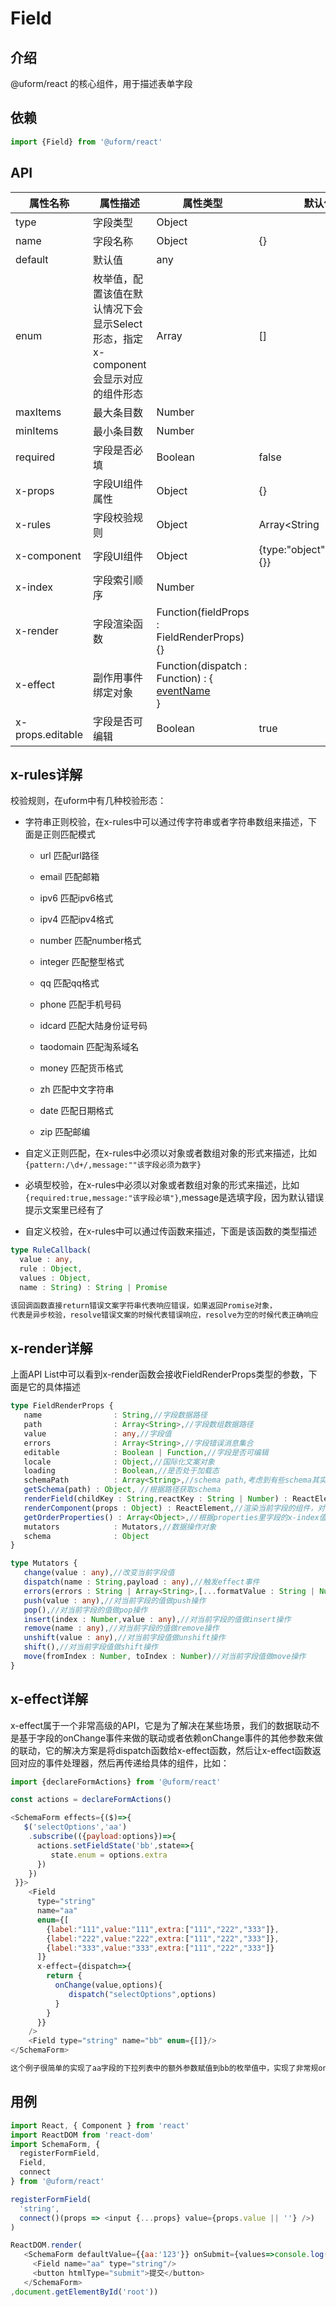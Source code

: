 # Field

## 介绍
@uform/react 的核心组件，用于描述表单字段

## 依赖
```javascript
import {Field} from '@uform/react'
```

## API
| 属性名称 | 属性描述 | 属性类型 | 默认值 |
| --- | --- | --- | --- |
| type | 字段类型 | Object |  |
| name | 字段名称 | Object | {} |
| default | 默认值 | any |  |
| enum | 枚举值，配置该值在默认情况下会显示Select形态，指定x-component会显示对应的组件形态 | Array<any> | [] |
| maxItems | 最大条目数 | Number |  |
| minItems | 最小条目数 | Number |  |
| required | 字段是否必填 | Boolean | false |
| x-props | 字段UI组件属性 | Object | {} |
| x-rules | 字段校验规则 | Object | Array<String | Object | Function> | String | Function |  |
| x-component | 字段UI组件 | Object | {type:"object",properties:{}} |
| x-index | 字段索引顺序 | Number |  |
| x-render | 字段渲染函数 | Function(fieldProps : FieldRenderProps){} |  |
| x-effect | 副作用事件绑定对象 | Function(dispatch : Function) : {<br />    [eventName](...arguemtns)<br />} |  |
| x-props.editable | 字段是否可编辑 | Boolean | true |


## x-rules详解
校验规则，在uform中有几种校验形态：
* 字符串正则校验，在x-rules中可以通过传字符串或者字符串数组来描述，下面是正则匹配模式

  * url 匹配url路径

  * email 匹配邮箱

  * ipv6 匹配ipv6格式

  * ipv4 匹配ipv4格式

  * number 匹配number格式

  * integer 匹配整型格式

  * qq 匹配qq格式

  * phone 匹配手机号码

  * idcard 匹配大陆身份证号码

  * taodomain 匹配淘系域名

  * money 匹配货币格式

  * zh 匹配中文字符串

  * date 匹配日期格式

  * zip 匹配邮编

* 自定义正则匹配，在x-rules中必须以对象或者数组对象的形式来描述，比如`{pattern:/\d+/,message:""该字段必须为数字}`

* 必填型校验，在x-rules中必须以对象或者数组对象的形式来描述，比如`{required:true,message:"该字段必填"}`,message是选填字段，因为默认错误提示文案里已经有了

* 自定义校验，在x-rules中可以通过传函数来描述，下面是该函数的类型描述

```typescript
type RuleCallback(
  value : any,
  rule : Object,
  values : Object,
  name : String) : String | Promise

该回调函数直接return错误文案字符串代表响应错误，如果返回Promise对象，
代表是异步校验，resolve错误文案的时候代表错误响应，resolve为空的时候代表正确响应
```


## x-render详解
上面API List中可以看到x-render函数会接收FieldRenderProps类型的参数，下面是它的具体描述

```typescript
type FieldRenderProps {
   name                : String,//字段数据路径
   path                : Array<String>,//字段数组数据路径
   value               : any,//字段值
   errors              : Array<String>,//字段错误消息集合
   editable            : Boolean | Function,//字段是否可编辑
   locale              : Object,//国际化文案对象
   loading             : Boolean,//是否处于加载态
   schemaPath          : Array<String>,//schema path,考虑到有些schema其实是不占数据路径的，所以这个路径是真实路径
   getSchema(path) : Object, //根据路径获取schema
   renderField(childKey : String,reactKey : String | Number) : ReactElement,//根据childKey渲染当前字段的子字段
   renderComponent(props : Object) : ReactElement,//渲染当前字段的组件，对于x-render来说，可以借助它快速实现渲染包装功能
   getOrderProperties() : Array<Object>,//根据properties里字段的x-index值求出排序后的properties
   mutators            : Mutators,//数据操作对象
   schema              : Object   
}

type Mutators {
   change(value : any),//改变当前字段值
   dispatch(name : String,payload : any),//触发effect事件
   errors(errors : String | Array<String>,[...formatValue : String | Number]),//设置当前字段的错误消息
   push(value : any),//对当前字段的值做push操作
   pop(),//对当前字段的值做pop操作
   insert(index : Number,value : any),//对当前字段的值做insert操作
   remove(name : any),//对当前字段的值做remove操作
   unshift(value : any),//对当前字段值做unshift操作
   shift(),//对当前字段值做shift操作
   move(fromIndex : Number, toIndex : Number)//对当前字段值做move操作
}
```


## x-effect详解
x-effect属于一个非常高级的API，它是为了解决在某些场景，我们的数据联动不是基于字段的onChange事件来做的联动或者依赖onChange事件的其他参数来做的联动，它的解决方案是将dispatch函数给x-effect函数，然后让x-effect函数返回对应的事件处理器，然后再传递给具体的组件，比如：

```javascript
import {declareFormActions} from '@uform/react'

const actions = declareFormActions()

<SchemaForm effects={($)=>{
   $('selectOptions','aa')
    .subscribe(({payload:options})=>{
      actions.setFieldState('bb',state=>{
         state.enum = options.extra
      })
    })
 }}>
    <Field 
      type="string" 
      name="aa"
      enum={[
        {label:"111",value:"111",extra:["111","222","333"]},
        {label:"222",value:"222",extra:["111","222","333"]},
        {label:"333",value:"333",extra:["111","222","333"]}
      ]}
      x-effect={dispatch=>{
        return {
          onChange(value,options){
             dispatch("selectOptions",options)
          }
        }
      }}
    />
    <Field type="string" name="bb" enum={[]}/>
</SchemaForm>

这个例子很简单的实现了aa字段的下拉列表中的额外参数赋值到bb的枚举值中，实现了非常规onChange的值联动
```

## 用例
```javascript
import React, { Component } from 'react'
import ReactDOM from 'react-dom'
import SchemaForm, {
  registerFormField,
  Field,  
  connect
} from '@uform/react'

registerFormField(
  'string',
  connect()(props => <input {...props} value={props.value || ''} />)
)

ReactDOM.render(
   <SchemaForm defaultValue={{aa:'123'}} onSubmit={values=>console.log(values)}>
     <Field name="aa" type="string"/>
     <button htmlType="submit">提交</button>
   </SchemaForm>
,document.getElementById('root'))
```
